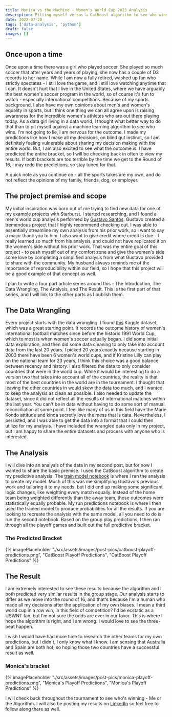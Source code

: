 ```yaml
---
title: Monica vs the Machine - Women's World Cup 2023 Analysis
description: Pitting myself versus a CatBoost algorithm to see who wins.
date: 2022-07-20
tags: ['data-analysis', 'python']
draft: false
images: []
---
```


## Once upon a time

Once upon a time there was a girl who played soccer. She played so much soccer
that after years and years of playing, she now has a couple of D3 records to her
name. While I am now a 
fully retired, washed up fan who strictly spectates - I still love the game, and I still love
watching anytime that I can. It doesn't hurt that I live in the United States,
where we have arguably the best women's soccer program in the world, so of
course it's fun to watch - especially international competitions. Because of my
sports background, I also have my own opinions about men's and women's equality
in sports, but I think one thing we can all agree upon is raising awareness for the
incredible women's athletes who are out there playing today. As a data girl
living in a data world, I thought what better way to do that than to pit myself
against a machine learning algorithm to see who wins. I'm not going to lie, I
am nervous for the outcome. I made my predictions like how I make all my
decisions, on blind gut instinct, so I am definitely feeling vulnerable about
sharing my
decision making with the entire world. But, I am also excited to see what the
outcome is. I have predicted the entire bracket, so I will be checking back in
often to view my results. If both brackets are too terrible by the time we get
to the Round of 16, I may redo the predictions, so stay tuned for that.

A quick note as you continue on - all the sports takes are my own, and do not reflect the
opinions of my family, friends, dog, or employer.

## The project premise and scope

My initial inspiration was born out of me trying to find new data for one of
my example projects with Starburst. I started researching, and I found a men's
world cup 
analysis performed by [Gustavo Santos](https://gustavorsantos.medium.com/predicting-results-and-goals-with-machine-learning-599e99d6e3e0). Gustavo created a tremendous project
that I highly recommend checking out. I was able to essentially streamline my
own analysis from his prior work, so I want to say a major thank you to him. I
also want to give credit where credit is due - I really learned so much from his
analysis, and could not have replicated it on the women's side without his prior
work. That was my entire goal of this project - to push myself out of my comfort
zone and give the women's side some love
by completing a simplified analysis from what Gustavo provided to share with the
community. My husband always reminds me of the importance of reproducibility
within our field, so I hope that this project will be a good example of that
concept as well.

I plan to write a four part article series around this - The Introduction, The
Data Wrangling, The Analysis, and The Result. This is the first part of that
series, and I will link to the other parts as I publish them.

## The Data Wrangling

Every project starts with the data wrangling. I found [this](https://www.kaggle.com/datasets/martj42/womens-international-football-results?select=results.csv) Kaggle dataset,
which was a great starting point. It records the outcome history of women's
international football matches since before the historic 1991 World Cup, which
to most is when women's soccer actually began. I did some initial data exploration, and then
did some data cleaning to only take into account data from the last 20 years.
I picked 20 years exactly because starting in 2003 there have been 6 women's
world cups, and if Kristine Lilly can play on the national team for 23 years, I
think this choice was a good balance between recency and history. I
also filtered the data to only consider countries that were in the world cup.
While it would be interesting to do a version two that takes into account all of
the countries, the reality is that most of the best countries in the world are
in the tournament. I thought that leaving the other countries in would skew the
data too much, and I wanted to keep the analysis as clean as possible. I also
needed to update the dataset, since it did not reflect all the results of
international matches within the last year. You can't be in data without having
to do some sort of manual reconciliation at some point. I feel like many of us
in this field
have the Marie Kondo attitude and kinda secretly love the mess that is data.
Nevertheless, I persisted, and I was able to get the data into a format that I
could then utilize for my analysis. I have included the wrangled data only in my
project, but I am happy to share the entire datasets and process with anyone who is interested.

## The Analysis

I will dive into an analysis of the data in my second post, but for now I wanted
to share the basic premise. I used the CatBoost algorithm to create my predictive
analysis. The [train model notebook](https://github.com/monimiller/womens_wc_23/blob/main/notebooks/train_model.ipynb) is where I ran the analysis to create my
model. Much of this was me simplifying Gustavo's previous work and tailoring it
to my needs, but I did end up making some significant logic changes, like weighting every match equally. Instead of the home team
being weighted differently than the away team, those outcomes were statistically
equally probable. My run predictions notebook is where I then used the trained
model to produce probabilities for all the results. If you are looking to
recreate the analysis with the same model, all you need to do is run the second
notebook. Based on the group play predictions,
I then ran through all the playoff games and built out the full predictive
bracket.

### The Predicted Bracket

{% imagePlaceholder
"./src/assets/images/post-pics/catboost-playoff-predictions.png", "CatBoost
Playoff Predictions", "CatBoost Playoff Predictions" %}

## The Result

I am extremely interested to see these results because the algorithm and I both
predicted very similar results in the group stage. Our analysis starts to differ
as we move into the round of 16, and that's because I'm a human who made all my
decisions after the application of my own biases.  I mean a third world cup in a
row win, in this field of competition? I'd be ecstatic as a USWNT fan, but I'm not sure the
odds are ever in our favor. This is where I
hope the algorithm is right, and I am wrong. I would love to see the three-peat happen.

I wish I would have had more time to research the other teams for my own
predictions, but I didn't, I only know what I know. I am sensing that Australia
and Spain are both hot, so hoping those two countries have a successful result
as well. 

### Monica's bracket

{% imagePlaceholder
"./src/assets/images/post-pics/monica-playoff-predictions.png", "Monica's
Playoff Predictions", "Monica's Playoff Predictions" %}



I will check back throughout the tournament to see who's winning - Me or the
Algorithm. I will also be posting my results on [LinkedIn](https://www.linkedin.com/in/monica-miller-/) so feel free to follow along there as well.